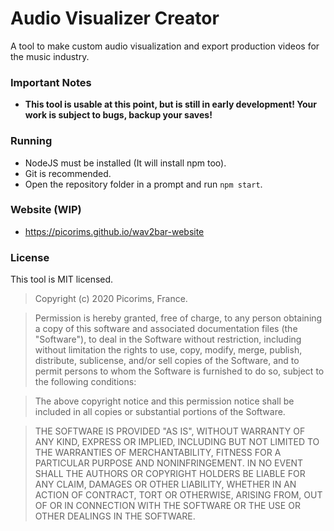 # Audio Visualizer Creator
A tool to make custom audio visualization and export production videos for the music industry.

### Important Notes
- **This tool is usable at this point, but is still in early development! Your work is subject to bugs, backup your saves!**

### Running
- NodeJS must be installed (It will install npm too).
- Git is recommended.
- Open the repository folder in a prompt and run `npm start`.

### Website (WIP)
- https://picorims.github.io/wav2bar-website

### License
This tool is MIT licensed.

> Copyright (c) 2020 Picorims, France.

> Permission is hereby granted, free of charge, to any person obtaining a copy of this software and associated documentation files (the "Software"), to deal in the Software without restriction, including without limitation the rights to use, copy, modify, merge, publish, distribute, sublicense, and/or sell copies of the Software, and to permit persons to whom the Software is furnished to do so, subject to the following conditions:

> The above copyright notice and this permission notice shall be included in all copies or substantial portions of the Software.

> THE SOFTWARE IS PROVIDED "AS IS", WITHOUT WARRANTY OF ANY KIND, EXPRESS OR IMPLIED, INCLUDING BUT NOT LIMITED TO THE WARRANTIES OF MERCHANTABILITY, FITNESS FOR A PARTICULAR PURPOSE AND NONINFRINGEMENT. IN NO EVENT SHALL THE AUTHORS OR COPYRIGHT HOLDERS BE LIABLE FOR ANY CLAIM, DAMAGES OR OTHER LIABILITY, WHETHER IN AN ACTION OF CONTRACT, TORT OR OTHERWISE, ARISING FROM, OUT OF OR IN CONNECTION WITH THE SOFTWARE OR THE USE OR OTHER DEALINGS IN THE SOFTWARE.